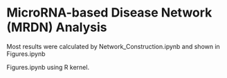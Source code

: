 # MicroRNA-based Disease Network (MRDN) Analysis

Most results were calculated by Network_Construction.ipynb and shown in Figures.ipynb

Figures.ipynb using R kernel.